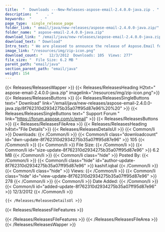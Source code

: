 ```yaml
---
title:  "  Downloads ---New-Releases-aspose-email-2.4.0.0-java.zip . " 
description:  "    . " 
keywords:  "    . " 
page_type:  single_release_page
folder_link: " email/java/new-releases/aspose-email-2.4.0.0-java.zip/"
folder_name: " aspose-email-2.4.0.0-java.zip"
download_link: " /email/java/new-releases/aspose-email-2.4.0.0-java.zip/8f762310d2934275b35a07ff95d87e96"
download_text: " Download"
Intro_text: " We are pleased to announce the release of Aspose.Email for Java 2.4.0. This mont..."
image_link: "/resources/img/zip-icon.png"
download_count: "   12/3/2012  Downloads: 105  Views: 277"
file_size: "  File Size: 6.2 MB "
parent_path: "email/java"
section_parent_path: "email/java"
weight: 154
---
```


{{< Releases/ReleasesWapper >}}
  {{< Releases/ReleasesHeading H2txt=" aspose-email-2.4.0.0-java.zip" imagelink="/resources/img/zip-icon.png">}}
  {{< Releases/ReleasesButtons >}}
    {{< Releases/ReleasesSingleButtons text=" Download" link="/email/java/new-releases/aspose-email-2.4.0.0-java.zip/8f762310d2934275b35a07ff95d87e96%20%20" >}}
    {{< Releases/ReleasesSingleButtons text=" Support Forum " link="https://forum.aspose.com/c/email" >}}
  {{< Releases/ReleasesButtons >}}
  {{< Releases/ReleasesFileArea >}}
    {{< Releases/ReleasesHeading h4txt="File Details">}}
    {{< Releases/ReleasesDetailsUl >}}
            {{< Common/li  >}} Downloads: {{< /Common/li >}} 
      {{< Common/li class="downloadcount" id="dwn-update-8f762310d2934275b35a07ff95d87e96" >}} 105 {{< /Common/li >}} 
      {{< Common/li  >}} File Size: {{< /Common/li >}} 
      {{< Common/li id="size-update-8f762310d2934275b35a07ff95d87e96" >}} 6.2 MB {{< /Common/li >}} 
      {{< Common/li  class="hide" >}} Posted By: {{< /Common/li >}} 
      {{< Common/li class="hide" id="author-update-8f762310d2934275b35a07ff95d87e96" >}} kashif.iqbal {{< /Common/li >}} 
      {{< Common/li class="hide"  >}} Views: {{< /Common/li >}} 
      {{< Common/li class="hide" id="view-update-8f762310d2934275b35a07ff95d87e96" >}} 278 {{< /Common/li >}} 
      {{< Common/li  >}} Date Added: {{< /Common/li >}} 
      {{< Common/li id="added-update-8f762310d2934275b35a07ff95d87e96" >}} 12/3/2012 {{< /Common/li >}} 

    {{< /Releases/ReleasesDetailsUl >}}

  {{< Releases/ReleasesFileFeatures >}}
      
  {{< /Releases/ReleasesFileFeatures >}}
 {{< /Releases/ReleasesFileArea >}}
{{< /Releases/ReleasesWapper >}}


